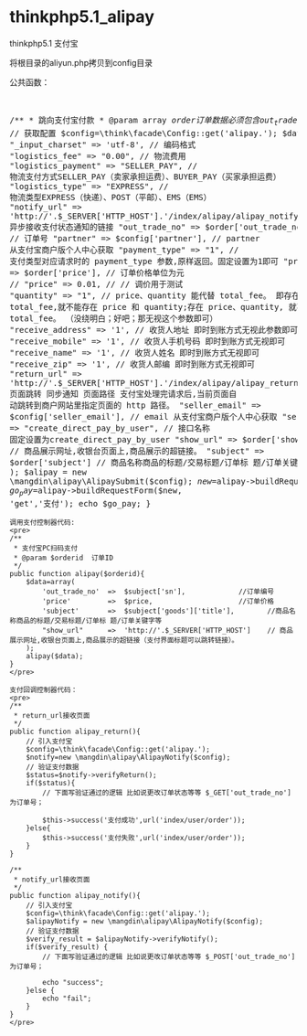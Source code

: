 # thinkphp5.1_alipay
thinkphp5.1 支付宝

将根目录的aliyun.php拷贝到config目录

公共函数：
    <pre>    
    /**
     * 跳向支付宝付款
     * @param  array $order 订单数据 必须包含 out_trade_no(订单号)、price(订单金额)、subject(商品名称标题)
     */
    function alipay($order){
        // 获取配置
        $config=\think\facade\Config::get('alipay.');
        $data=array(
            "_input_charset" => 'utf-8', // 编码格式
            "logistics_fee" => "0.00", // 物流费用
            "logistics_payment" => "SELLER_PAY", // 物流支付方式SELLER_PAY（卖家承担运费）、BUYER_PAY（买家承担运费）
            "logistics_type" => "EXPRESS", // 物流类型EXPRESS（快递）、POST（平邮）、EMS（EMS）
            "notify_url" => 'http://'.$_SERVER['HTTP_HOST'].'/index/alipay/alipay_notify', // 异步接收支付状态通知的链接
            "out_trade_no" => $order['out_trade_no'], // 订单号
            "partner" => $config['partner'], // partner 从支付宝商户版个人中心获取
            "payment_type" => "1", // 支付类型对应请求时的 payment_type 参数,原样返回。固定设置为1即可
            "price" => $order['price'], // 订单价格单位为元
            // "price" => 0.01, // // 调价用于测试
            "quantity" => "1", // price、quantity 能代替 total_fee。 即存在 total_fee,就不能存在 price 和 quantity;存在 price、quantity, 就不能存在 total_fee。 （没绕明白；好吧；那无视这个参数即可）
            "receive_address" => '1', // 收货人地址 即时到账方式无视此参数即可
            "receive_mobile" => '1', // 收货人手机号码 即时到账方式无视即可
            "receive_name" => '1', // 收货人姓名 即时到账方式无视即可
            "receive_zip" => '1', // 收货人邮编 即时到账方式无视即可
            "return_url" => 'http://'.$_SERVER['HTTP_HOST'].'/index/alipay/alipay_return', // 页面跳转 同步通知 页面路径 支付宝处理完请求后,当前页面自 动跳转到商户网站里指定页面的 http 路径。
            "seller_email" => $config['seller_email'], // email 从支付宝商户版个人中心获取
            "service" => "create_direct_pay_by_user", // 接口名称 固定设置为create_direct_pay_by_user
            "show_url" => $order['show_url'], // 商品展示网址,收银台页面上,商品展示的超链接。
            "subject" => $order['subject'] // 商品名称商品的标题/交易标题/订单标 题/订单关键字等
        );
        $alipay = new \mangdin\alipay\AlipaySubmit($config);
        $new=$alipay->buildRequestPara($data);
        $go_pay=$alipay->buildRequestForm($new, 'get','支付');
        echo $go_pay;
    }
    </pre>
    
    调用支付控制器代码:
    <pre>
    /**
     * 支付宝PC扫码支付
     * @param $orderid  订单ID
     */
    public function alipay($orderid){
        $data=array(
            'out_trade_no'  =>  $subject['sn'],             //订单编号
            'price'         =>  $price,                     //订单价格
            'subject'       =>  $subject['goods']['title'],        //商品名称商品的标题/交易标题/订单标 题/订单关键字等
            "show_url"      =>  'http://'.$_SERVER['HTTP_HOST']    // 商品展示网址,收银台页面上,商品展示的超链接（支付界面标题可以跳转链接）。
        );
        alipay($data);
    }
    </pre>
    
    支付回调控制器代码：
    <pre>
    /**
     * return_url接收页面
     */
    public function alipay_return(){
        // 引入支付宝
        $config=\think\facade\Config::get('alipay.');
        $notify=new \mangdin\alipay\AlipayNotify($config);
        // 验证支付数据
        $status=$notify->verifyReturn();
        if($status){
            // 下面写验证通过的逻辑 比如说更改订单状态等等 $_GET['out_trade_no'] 为订单号；
           
            $this->success('支付成功',url('index/user/order'));
        }else{
            $this->success('支付失败',url('index/user/order'));
        }
    }

    /**
     * notify_url接收页面
     */
    public function alipay_notify(){
        // 引入支付宝
        $config=\think\facade\Config::get('alipay.');
        $alipayNotify = new \mangdin\alipay\AlipayNotify($config);
        // 验证支付数据
        $verify_result = $alipayNotify->verifyNotify();
        if($verify_result) {
            // 下面写验证通过的逻辑 比如说更改订单状态等等 $_POST['out_trade_no'] 为订单号；
            
            echo "success";
        }else {
            echo "fail";
        }
    }
    </pre>
